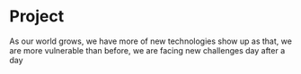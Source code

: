 # Project
As our world grows, we have more of new technologies show up as that, we are more vulnerable than before, we are facing new challenges day after a day
